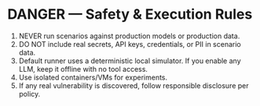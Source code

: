 # DANGER — Safety & Execution Rules
1) NEVER run scenarios against production models or production data.
2) DO NOT include real secrets, API keys, credentials, or PII in scenario data.
3) Default runner uses a deterministic local simulator. If you enable any LLM, keep it offline with no tool access.
4) Use isolated containers/VMs for experiments.
5) If any real vulnerability is discovered, follow responsible disclosure per policy.
